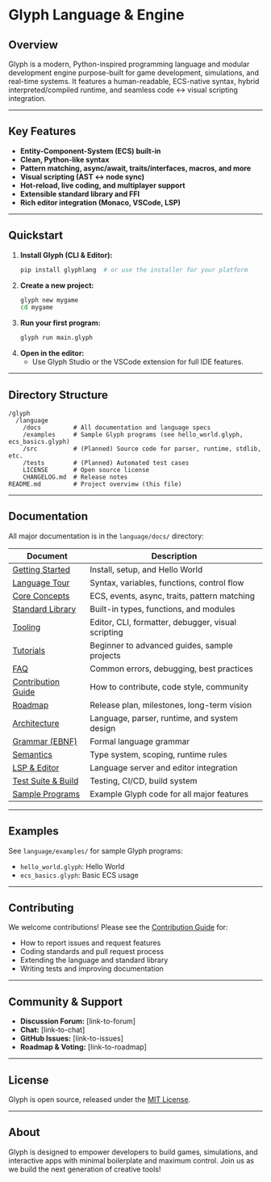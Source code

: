 # Glyph Language & Engine

## Overview
Glyph is a modern, Python-inspired programming language and modular development engine purpose-built for game development, simulations, and real-time systems. It features a human-readable, ECS-native syntax, hybrid interpreted/compiled runtime, and seamless code ↔ visual scripting integration.

---

## Key Features
- **Entity-Component-System (ECS) built-in**
- **Clean, Python-like syntax**
- **Pattern matching, async/await, traits/interfaces, macros, and more**
- **Visual scripting (AST ↔ node sync)**
- **Hot-reload, live coding, and multiplayer support**
- **Extensible standard library and FFI**
- **Rich editor integration (Monaco, VSCode, LSP)**

---

## Quickstart
1. **Install Glyph (CLI & Editor):**
   ```sh
   pip install glyphlang  # or use the installer for your platform
   ```
2. **Create a new project:**
   ```sh
   glyph new mygame
   cd mygame
   ```
3. **Run your first program:**
   ```sh
   glyph run main.glyph
   ```
4. **Open in the editor:**
   - Use Glyph Studio or the VSCode extension for full IDE features.

---

## Directory Structure
```
/glyph
  /language
    /docs         # All documentation and language specs
    /examples     # Sample Glyph programs (see hello_world.glyph, ecs_basics.glyph)
    /src          # (Planned) Source code for parser, runtime, stdlib, etc.
    /tests        # (Planned) Automated test cases
    LICENSE       # Open source license
    CHANGELOG.md  # Release notes
README.md         # Project overview (this file)
```

---

## Documentation
All major documentation is in the `language/docs/` directory:

| Document                | Description                                      |
|------------------------ |--------------------------------------------------|
| [Getting Started](language/docs/getting_started.md)         | Install, setup, and Hello World                |
| [Language Tour](language/docs/language_tour.md)             | Syntax, variables, functions, control flow      |
| [Core Concepts](language/docs/core_concepts.md)             | ECS, events, async, traits, pattern matching    |
| [Standard Library](language/docs/stdlib_reference.md)       | Built-in types, functions, and modules          |
| [Tooling](language/docs/tooling.md)                         | Editor, CLI, formatter, debugger, visual scripting |
| [Tutorials](language/docs/tutorials.md)                     | Beginner to advanced guides, sample projects    |
| [FAQ](language/docs/faq.md)                                 | Common errors, debugging, best practices        |
| [Contribution Guide](language/docs/contribution_guide.md)   | How to contribute, code style, community        |
| [Roadmap](language/docs/roadmap.md)                         | Release plan, milestones, long-term vision      |
| [Architecture](language/docs/architecture.md)               | Language, parser, runtime, and system design    |
| [Grammar (EBNF)](language/docs/grammar.ebnf)                | Formal language grammar                         |
| [Semantics](language/docs/semantics.md)                     | Type system, scoping, runtime rules             |
| [LSP & Editor](language/docs/lsp_and_editor.md)             | Language server and editor integration          |
| [Test Suite & Build](language/docs/test_suite_and_build.md) | Testing, CI/CD, build system                    |
| [Sample Programs](language/docs/sample_programs.md)         | Example Glyph code for all major features       |

---

## Examples
See `language/examples/` for sample Glyph programs:
- `hello_world.glyph`: Hello World
- `ecs_basics.glyph`: Basic ECS usage

---

## Contributing
We welcome contributions! Please see the [Contribution Guide](language/docs/contribution_guide.md) for:
- How to report issues and request features
- Coding standards and pull request process
- Extending the language and standard library
- Writing tests and improving documentation

---

## Community & Support
- **Discussion Forum:** [link-to-forum]
- **Chat:** [link-to-chat]
- **GitHub Issues:** [link-to-issues]
- **Roadmap & Voting:** [link-to-roadmap]

---

## License
Glyph is open source, released under the [MIT License](language/LICENSE).

---

## About
Glyph is designed to empower developers to build games, simulations, and interactive apps with minimal boilerplate and maximum control. Join us as we build the next generation of creative tools! 